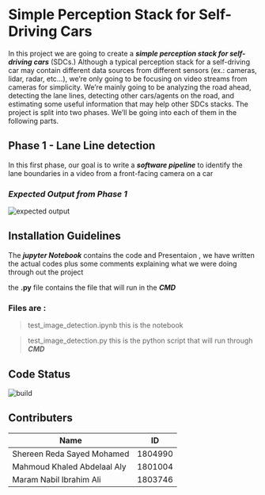 # Simple Perception Stack for Self-Driving Cars
In this project we are going to create a **_simple perception stack for self-driving cars_** (SDCs.) Although a typical perception stack for a self-driving car may contain different data sources from different sensors (ex.: cameras, lidar, radar, etc…), we’re only going to be focusing on video streams from cameras for simplicity. We’re mainly going to be analyzing the road ahead, detecting the lane lines, detecting other cars/agents on the road, and estimating some useful information that may help other SDCs stacks. The project is split into two phases. We’ll be going into each of them in the following parts.
## Phase 1 - Lane Line detection
In this first phase, our goal is to write a **_software pipeline_** to identify the lane boundaries in a video from a front-facing camera on a car
### _Expected Output from Phase 1_
![expected output](https://user-images.githubusercontent.com/54672453/163658944-d04f1d58-98ae-4017-b196-ba660c7d4a1b.png)

## Installation Guidelines

The **_jupyter Notebook_** contains the code and Presentaion , we have written the actual codes plus some comments explaining what we were doing through out the project 

the **.py** file contains the file that will run in the **_CMD_**

### Files are :
> test_image_detection.ipynb this is the notebook

> test_image_detection.py this is the python script that will run through **_CMD_**

## Code Status
![build](https://img.shields.io/badge/Build-in%20progress-orange)

## Contributers

| **Name** | **ID** |
| --- | --- |
| Shereen Reda Sayed Mohamed | 1804990 |
| Mahmoud Khaled Abdelaal Aly | 1801004 |
| Maram Nabil Ibrahim Ali | 1803746 |
